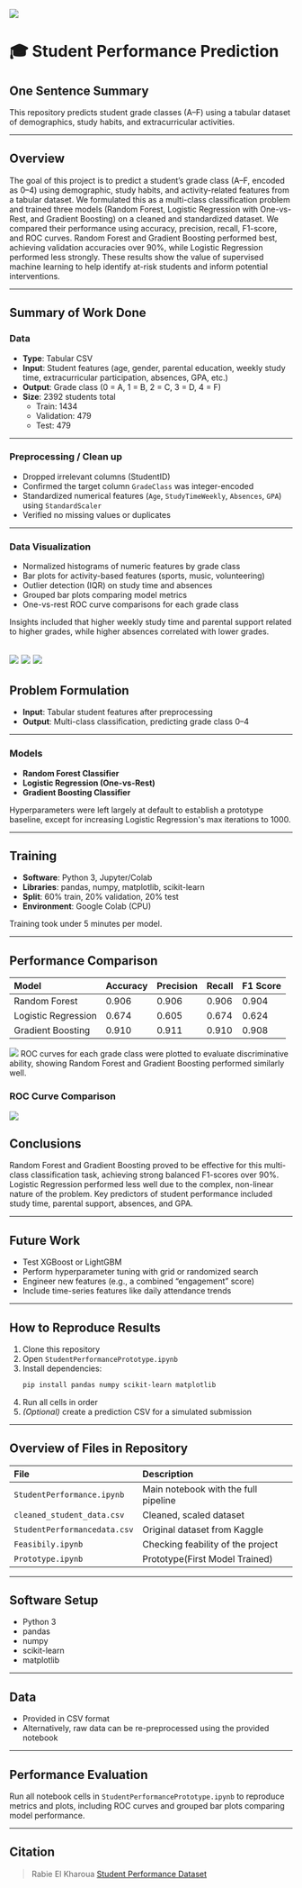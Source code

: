![](Pictures/UTA-DataScience-Logo.png)

# 🎓 Student Performance Prediction

## One Sentence Summary
This repository predicts student grade classes (A–F) using a tabular dataset of demographics, study habits, and extracurricular activities.

---

## Overview
The goal of this project is to predict a student’s grade class (A–F, encoded as 0–4) using demographic, study habits, and activity-related features from a tabular dataset. We formulated this as a multi-class classification problem and trained three models (Random Forest, Logistic Regression with One-vs-Rest, and Gradient Boosting) on a cleaned and standardized dataset. We compared their performance using accuracy, precision, recall, F1-score, and ROC curves. Random Forest and Gradient Boosting performed best, achieving validation accuracies over 90%, while Logistic Regression performed less strongly. These results show the value of supervised machine learning to help identify at-risk students and inform potential interventions.

---

## Summary of Work Done

### Data

- **Type**: Tabular CSV  
- **Input**: Student features (age, gender, parental education, weekly study time, extracurricular participation, absences, GPA, etc.)  
- **Output**: Grade class (0 = A, 1 = B, 2 = C, 3 = D, 4 = F)  
- **Size**: 2392 students total  
  - Train: 1434
  - Validation: 479
  - Test: 479

---

### Preprocessing / Clean up

- Dropped irrelevant columns (StudentID)
- Confirmed the target column `GradeClass` was integer-encoded
- Standardized numerical features (`Age`, `StudyTimeWeekly`, `Absences`, `GPA`) using `StandardScaler`
- Verified no missing values or duplicates

---

### Data Visualization

- Normalized histograms of numeric features by grade class
- Bar plots for activity-based features (sports, music, volunteering)
- Outlier detection (IQR) on study time and absences
- Grouped bar plots comparing model metrics
- One-vs-rest ROC curve comparisons for each grade class

Insights included that higher weekly study time and parental support related to higher grades, while higher absences correlated with lower grades.

![](Pictures/StudyTime.png)
![](Pictures/absences.png)
![](Pictures/gpa.png)
---

## Problem Formulation

- **Input**: Tabular student features after preprocessing  
- **Output**: Multi-class classification, predicting grade class 0–4

---

### Models

- **Random Forest Classifier**  
- **Logistic Regression (One-vs-Rest)**  
- **Gradient Boosting Classifier**

Hyperparameters were left largely at default to establish a prototype baseline, except for increasing Logistic Regression's max iterations to 1000.

---

## Training

- **Software**: Python 3, Jupyter/Colab  
- **Libraries**: pandas, numpy, matplotlib, scikit-learn  
- **Split**: 60% train, 20% validation, 20% test  
- **Environment**: Google Colab (CPU)

Training took under 5 minutes per model.

---

## Performance Comparison

| Model                 | Accuracy | Precision | Recall | F1 Score |
|:----------------------|:---------|:----------|:-------|:---------|
| Random Forest         | 0.906    | 0.906     | 0.906  | 0.904    |
| Logistic Regression   | 0.674    | 0.605     | 0.674  | 0.624    |
| Gradient Boosting     | 0.910    | 0.911     | 0.910  | 0.908    |

![](Pictures/modelscomparison.png)
ROC curves for each grade class were plotted to evaluate discriminative ability, showing Random Forest and Gradient Boosting performed similarly well.

### ROC Curve Comparison
![](Pictures/ROCCurve.png)
## Conclusions

Random Forest and Gradient Boosting proved to be effective for this multi-class classification task, achieving strong balanced F1-scores over 90%. Logistic Regression performed less well due to the complex, non-linear nature of the problem. Key predictors of student performance included study time, parental support, absences, and GPA.

---

## Future Work

- Test XGBoost or LightGBM  
- Perform hyperparameter tuning with grid or randomized search  
- Engineer new features (e.g., a combined “engagement” score)  
- Include time-series features like daily attendance trends

---

## How to Reproduce Results

1. Clone this repository  
2. Open `StudentPerformancePrototype.ipynb`  
3. Install dependencies:
    ```bash
    pip install pandas numpy scikit-learn matplotlib
    ```
4. Run all cells in order  
5. *(Optional)* create a prediction CSV for a simulated submission

---

## Overview of Files in Repository

| File                               | Description                                      |
|:-----------------------------------|:-------------------------------------------------|
| `StudentPerformance.ipynb`         | Main notebook with the full pipeline              |
| `cleaned_student_data.csv`         | Cleaned, scaled dataset                           |
| `StudentPerformancedata.csv`       | Original dataset from Kaggle                      |
| `Feasibily.ipynb`                  | Checking feability of the project                 |
| `Prototype.ipynb`                     | Prototype(First Model Trained)                    |


---

## Software Setup

- Python 3  
- pandas  
- numpy  
- scikit-learn  
- matplotlib

---

## Data

- Provided in CSV format  
- Alternatively, raw data can be re-preprocessed using the provided notebook

---

## Performance Evaluation

Run all notebook cells in `StudentPerformancePrototype.ipynb` to reproduce metrics and plots, including ROC curves and grouped bar plots comparing model performance.

---

## Citation

> Rabie El Kharoua
> [Student Performance Dataset](https://www.kaggle.com/datasets/rabieelkharoua/students-performance-dataset)

